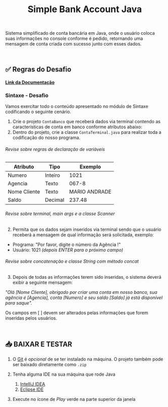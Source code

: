 <h1 align="center">
    Simple Bank Account Java
    <br/>
</h1>

<br />

<p>Sistema simplificado de conta bancária em Java, onde o usuário coloca suas informações no console conforme é pedido, 
retornando uma mensagem de conta criada com sucesso junto com esses dados.</p>

<br />

<h2>✅ Regras do Desafio</h2>

#### [Link da Documentação](https://github.com/digitalinnovationone/trilha-java-basico/tree/main/desafios/sintaxe)


### Sintaxe - Desafio

Vamos exercitar todo o conteúdo apresentado no módulo de Sintaxe codificando o seguinte cenário.

1. Crie o projeto `ContaBanco` que receberá dados via terminal contendo as características de conta em banco conforme 
atributos abaixo:
2. Dentro do projeto, crie a classe `ContaTerminal.java` para realizar toda a codificação do nosso programa.


###### Revise sobre regras de declaração de variáveis

| Atributo | Tipo     | Exemplo   
|-----------| ---------| ------- 
| Numero    | Inteiro  | 1021 
| Agencia   | Texto    | 067-8
| Nome Cliente | Texto    | MARIO ANDRADE
| Saldo     | Decimal | 237.48


###### Revise sobre terminal, main args e a classe Scanner

2. Permita que os dados sejam inseridos via terminal sendo que o usuário receberá a mensagem de qual informação será solicitada, exemplo:

* Programa: "Por favor, digite o número da Agência !"
* Usuário: 1021 *(depois ENTER para o próximo campo)*

###### Revise sobre concatenação e classe String com método concat

3. Depois de todas as informações terem sido inseridas, o sistema deverá exibir a seguinte mensagem:

*"Olá [Nome Cliente], obrigado por criar uma conta em nosso banco, sua agência é [Agencia], conta [Numero] e seu saldo [Saldo] já está disponível para saque".*

Os campos em [ ] devem ser alterados pelas informações que forem inseridas pelos usuários.

<br />

## 📥 BAIXAR E TESTAR

1. O [Git](https://git-scm.com) é _opcional_ de se ter instalado na máquina. O projeto também pode ser baixado 
diretamente como `.zip`


2. Tenha alguma IDE na sua máquina que rode Java
   1. [IntelliJ IDEA](https://www.jetbrains.com/idea/)
   2. [Eclipse IDE](https://eclipseide.org/)


3. Execute no ícone de _Play_ verde na parte superior da janela
